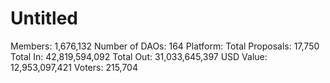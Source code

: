 # Untitled

Members: 1,676,132
Number of DAOs: 164
Platform: Total
Proposals: 17,750
Total In: 42,819,594,092
Total Out: 31,033,645,397
USD Value: 12,953,097,421
Voters: 215,704